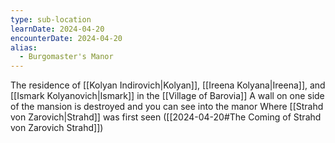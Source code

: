 ```yaml
---
type: sub-location
learnDate: 2024-04-20
encounterDate: 2024-04-20
alias:
  - Burgomaster's Manor
---
```

The residence of [[Kolyan Indirovich|Kolyan]], [[Ireena Kolyana|Ireena]], and [[Ismark Kolyanovich|Ismark]] in the [[Village of Barovia]] 
A wall on one side of the mansion is destroyed and you can see into the manor
Where [[Strahd von Zarovich|Strahd]] was first seen ([[2024-04-20#The Coming of Strahd von Zarovich Strahd]])